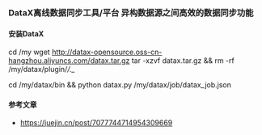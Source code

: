 ### DataX离线数据同步工具/平台 异构数据源之间高效的数据同步功能

#### 安装DataX

cd /my
wget http://datax-opensource.oss-cn-hangzhou.aliyuncs.com/datax.tar.gz
tar -xzvf datax.tar.gz  && rm -rf /my/datax/plugin/*/._*

cd /my/datax/bin && python datax.py /my/datax/job/datax_job.json

#### 参考文章

- https://juejin.cn/post/7077744714954309669